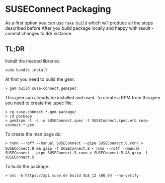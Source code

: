 # SUSEConnect Packaging

As a first option you can use `rake build` which will produce all the steps described before
After you build package locally and happy with result - commit changes to IBS instance.

## TL;DR

Install the needed libraries:

`sudo bundle install`

At first you need to build the gem:

`> gem build suse-connect.gemspec`

This gem can already be installed and used. To create a RPM from this gem you need to create the .spec file:

```
> cp suse-connect-*.gem package/
> cd package
> gem2rpm -l -s -o SUSEConnect.spec -t SUSEConnect.spec.erb suse-connect-*.gem
```

To create the man page do:

`> ronn --roff --manual SUSEConnect --pipe SUSEConnect.8.ronn > SUSEConnect.8 && gzip -f SUSEConnect.8`
`> ronn --roff --manual SUSEConnect --pipe SUSEConnect.5.ronn > SUSEConnect.5 && gzip -f SUSEConnect.5`


To build the package:

`> osc -A https://api.suse.de build SLE_12 x86_64 --no-verify`




